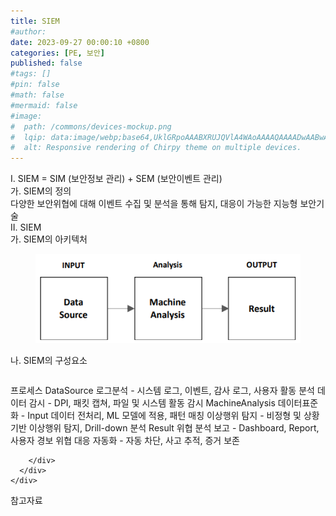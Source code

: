 ```yaml
---
title: SIEM
#author: 
date: 2023-09-27 00:00:10 +0800
categories: [PE, 보안]
published: false
#tags: []
#pin: false
#math: false
#mermaid: false
#image:
#  path: /commons/devices-mockup.png
#  lqip: data:image/webp;base64,UklGRpoAAABXRUJQVlA4WAoAAAAQAAAADwAABwAAQUxQSDIAAAARL0AmbZurmr57yyIiqE8oiG0bejIYEQTgqiDA9vqnsUSI6H+oAERp2HZ65qP/VIAWAFZQOCBCAAAA8AEAnQEqEAAIAAVAfCWkAALp8sF8rgRgAP7o9FDvMCkMde9PK7euH5M1m6VWoDXf2FkP3BqV0ZYbO6NA/VFIAAAA
#  alt: Responsive rendering of Chirpy theme on multiple devices.
---
```


<div class="post-wrap">
  <div class="para">
    <div class="para-title">
      I. SIEM = SIM (보안정보 관리) + SEM (보안이벤트 관리)
    </div>
    <div class="para-cntnt">
      <div class="para">
        <div class="para-title">
          가. SIEM의 정의
        </div>
        <div class="para-cntnt">
            다양한 보안위협에 대해 이벤트 수집 및 분석을 통해 탐지, 대응이 가능한 지능형 보안기술
        </div>
      </div>
    </div>
  </div>
  
  <div class="para">
    <div class="para-title">
      II. SIEM
    </div>
    <div class="para-cntnt">
      <div class="para">
        <div class="para-title">
          가. SIEM의 아키텍처
        </div>
        <div class="para-cntnt">
          <figure class="post-figure">
            <img src="/assets/img/posts/SIEM.png" alt="SIEM">
<!--            <figcaption>Source: Unveiling the Metaverse: Exploring Emerging Trends, Multifaceted Perspectives, and Future Challenges</figcaption>-->
          </figure>
        </div>
      </div>
      <div class="para">
        <div class="para-title">
          나. SIEM의 구성요소
        </div>
        <div class="para-cntnt">
          <table class="post-table">
          </table>
          프로세스
  DataSource
    로그분석 - 시스템 로그, 이벤트, 감사 로그, 사용자 활동 분석
    데이터 감시 - DPI, 패킷 캡쳐, 파일 및 시스템 활동 감시
  MachineAnalysis
    데이터표준화 - Input 데이터 전처리, ML 모델에 적용, 패턴 매칭
    이상행위 탐지 - 비정형 및 상황 기반 이상행위 탐지, Drill-down 분석
  Result
    위협 분석 보고 - Dashboard, Report, 사용자 경보
    위협 대응 자동화 - 자동 차단, 사고 추적, 증거 보존

        </div>
      </div>
    </div>
  </div>

  <div class="refr-wrap">
    <div class="refr-title">
        참고자료
    </div>
    <ol class="refr-list">
    <!--    <li>(나현식, 최대선) <a target="_blank" href="https://scienceon.kisti.re.kr/commons/util/originalView.do?cn=JAKO202225948430499&oCn=JAKO202225948430499&dbt=JAKO&journal=NJOU00291864">메타버스 보안 위협 요소 및 대응 방안 검토</a></li>-->
    <!--    <li>(M. Uddin, S. Manickam, H. Ullah, M. Obaidat and A. Dandoush) <a target="_blank" href="https://ieeexplore.ieee.org/abstract/document/10138386">Unveiling the Metaverse: Exploring Emerging Trends, Multifaceted Perspectives, and Future Challenges</a></li>-->
    </ol>
  </div>
</div>
